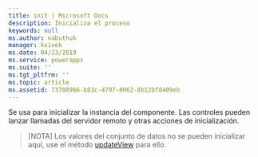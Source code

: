 ```yaml
---
title: init | Microsoft Docs
description: Inicializa el proceso
keywords: null
ms.author: nabuthuk
manager: kvivek
ms.date: 04/23/2019
ms.service: powerapps
ms.suite: ''
ms.tgt_pltfrm: ''
ms.topic: article
ms.assetid: 73788966-b83c-4797-8062-8b12bf8409eb
---
```


Se usa para inicializar la instancia del componente. Las controles pueden lanzar llamadas del servidor remoto y otras acciones de inicialización.

> [NOTA] Los valores del conjunto de datos no se pueden inicializar aquí, use el método [updateView](../updateview.md) para ello.